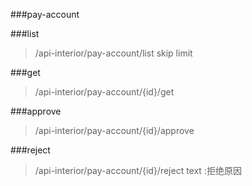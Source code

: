 ###pay-account

###list
>/api-interior/pay-account/list
>skip
>limit


###get
>/api-interior/pay-account/{id}/get

###approve
>/api-interior/pay-account/{id}/approve


###reject
>/api-interior/pay-account/{id}/reject
>text :拒绝原因

